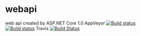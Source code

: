 # webapi
web api created by ASP.NET Core 1.0
AppVeyor
[![Build status](https://ci.appveyor.com/api/projects/status/87g65ix4uyq4b4fl?svg=true)](https://ci.appveyor.com/project/baraneetharan/webapi)
[![Build status](https://ci.appveyor.com/api/projects/status/87g65ix4uyq4b4fl/branch/master?svg=true)](https://ci.appveyor.com/project/baraneetharan/webapi/branch/master)
Travis
[![Build Status](https://travis-ci.org/baraneetharan/webapi.svg?branch=master)](https://travis-ci.org/baraneetharan/webapi)
